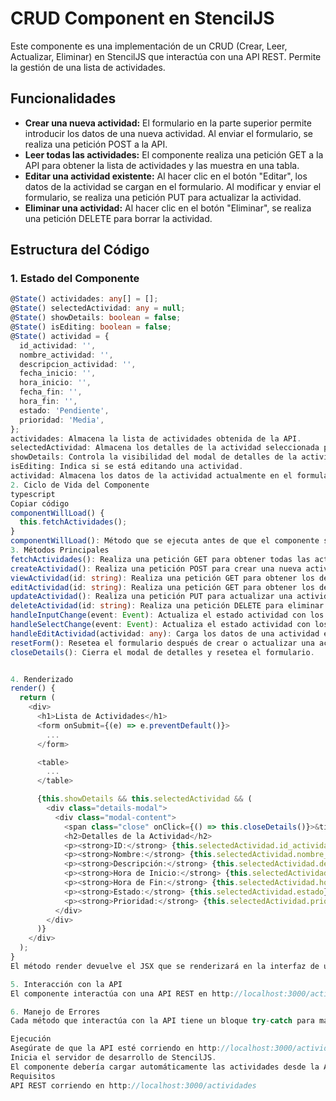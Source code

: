 # CRUD Component en StencilJS

Este componente es una implementación de un CRUD (Crear, Leer, Actualizar, Eliminar) en StencilJS que interactúa con una API REST. Permite la gestión de una lista de actividades.

## Funcionalidades

- **Crear una nueva actividad:** El formulario en la parte superior permite introducir los datos de una nueva actividad. Al enviar el formulario, se realiza una petición POST a la API.
- **Leer todas las actividades:** El componente realiza una petición GET a la API para obtener la lista de actividades y las muestra en una tabla.
- **Editar una actividad existente:** Al hacer clic en el botón "Editar", los datos de la actividad se cargan en el formulario. Al modificar y enviar el formulario, se realiza una petición PUT para actualizar la actividad.
- **Eliminar una actividad:** Al hacer clic en el botón "Eliminar", se realiza una petición DELETE para borrar la actividad.

## Estructura del Código

### 1. Estado del Componente

```typescript
@State() actividades: any[] = [];
@State() selectedActividad: any = null;
@State() showDetails: boolean = false;
@State() isEditing: boolean = false;
@State() actividad = {
  id_actividad: '',
  nombre_actividad: '',
  descripcion_actividad: '',
  fecha_inicio: '',
  hora_inicio: '',
  fecha_fin: '',
  hora_fin: '',
  estado: 'Pendiente',
  prioridad: 'Media',
};
actividades: Almacena la lista de actividades obtenida de la API.
selectedActividad: Almacena los detalles de la actividad seleccionada para ver o editar.
showDetails: Controla la visibilidad del modal de detalles de la actividad.
isEditing: Indica si se está editando una actividad.
actividad: Almacena los datos de la actividad actualmente en el formulario.
2. Ciclo de Vida del Componente
typescript
Copiar código
componentWillLoad() {
  this.fetchActividades();
}
componentWillLoad(): Método que se ejecuta antes de que el componente se cargue en la página. Llama a fetchActividades para obtener las actividades de la API.
3. Métodos Principales
fetchActividades(): Realiza una petición GET para obtener todas las actividades.
createActividad(): Realiza una petición POST para crear una nueva actividad.
viewActividad(id: string): Realiza una petición GET para obtener los detalles de una actividad.
editActividad(id: string): Realiza una petición GET para obtener los detalles de una actividad para su edición.
updateActividad(): Realiza una petición PUT para actualizar una actividad existente.
deleteActividad(id: string): Realiza una petición DELETE para eliminar una actividad.
handleInputChange(event: Event): Actualiza el estado actividad con los datos introducidos en el formulario.
handleSelectChange(event: Event): Actualiza el estado actividad con los datos seleccionados en los elementos <select>.
handleEditActividad(actividad: any): Carga los datos de una actividad en el formulario para su edición.
resetForm(): Resetea el formulario después de crear o actualizar una actividad.
closeDetails(): Cierra el modal de detalles y resetea el formulario.


4. Renderizado
render() {
  return (
    <div>
      <h1>Lista de Actividades</h1>
      <form onSubmit={(e) => e.preventDefault()}>
        ...
      </form>

      <table>
        ...
      </table>

      {this.showDetails && this.selectedActividad && (
        <div class="details-modal">
          <div class="modal-content">
            <span class="close" onClick={() => this.closeDetails()}>&times;</span>
            <h2>Detalles de la Actividad</h2>
            <p><strong>ID:</strong> {this.selectedActividad.id_actividad}</p>
            <p><strong>Nombre:</strong> {this.selectedActividad.nombre_actividad}</p>
            <p><strong>Descripción:</strong> {this.selectedActividad.descripcion_actividad}</p>
            <p><strong>Hora de Inicio:</strong> {this.selectedActividad.hora_inicio}</p>
            <p><strong>Hora de Fin:</strong> {this.selectedActividad.hora_fin}</p>
            <p><strong>Estado:</strong> {this.selectedActividad.estado}</p>
            <p><strong>Prioridad:</strong> {this.selectedActividad.prioridad}</p>
          </div>
        </div>
      )}
    </div>
  );
}
El método render devuelve el JSX que se renderizará en la interfaz de usuario. Contiene el formulario para crear/editar actividades, la tabla que muestra todas las actividades y un modal para mostrar los detalles de una actividad seleccionada.

5. Interacción con la API
El componente interactúa con una API REST en http://localhost:3000/actividades. Las peticiones se hacen mediante fetch, utilizando los métodos HTTP apropiados (GET, POST, PUT, DELETE).

6. Manejo de Errores
Cada método que interactúa con la API tiene un bloque try-catch para manejar errores y evitar que el componente falle sin control.

Ejecución
Asegúrate de que la API esté corriendo en http://localhost:3000/actividades.
Inicia el servidor de desarrollo de StencilJS.
El componente debería cargar automáticamente las actividades desde la API y permitirte crear, editar, y eliminar actividades desde la interfaz.
Requisitos
API REST corriendo en http://localhost:3000/actividades